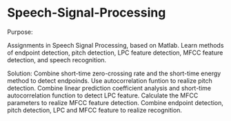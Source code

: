 # Speech-Signal-Processing

Purpose:

Assignments in Speech Signal Processing, based on Matlab. Learn methods of endpoint detection, pitch detection, LPC feature detection, MFCC feature detection, and speech recognition.

Solution:
Combine short-time zero-crossing rate and the short-time energy method to detect endpoinds.
Use autocorrelation funtion to realize pitch detection.
Combine linear prediction coefficient analysis and short-time autocorrelation function to detect LPC feature. 
Calculate the MFCC parameters to realize MFCC feature detection.
Combine endpoint detection, pitch detection, LPC and MFCC feature to realize recognition.
